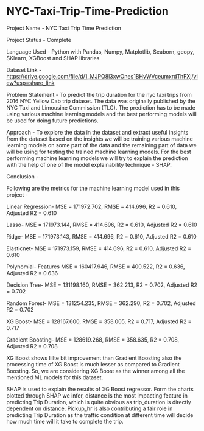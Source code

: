 # NYC-Taxi-Trip-Time-Prediction
Project Name - NYC Taxi Trip Time Prediction

Project Status - Complete

Language Used - Python with Pandas, Numpy, Matplotlib, Seaborn, geopy, SKlearn, XGBoost and SHAP libraries

Dataset Link - https://drive.google.com/file/d/1_MJPQ8l3xwOnes1BHvWVceumxrdThFXj/view?usp=share_link

Problem Statement - To predict the trip duration for the nyc taxi trips from 2016 NYC Yellow Cab trip dataset. The data was originally published by the NYC Taxi and Limousine Commission (TLC). The prediction has to be made using various machine learning models and the best performing models will be used for doing future predictions.

Approach - To explore the data in the dataset and extract useful insights from the dataset based on the insights we will be training various machine learning models on some part of the data and the remaining part of data we will be using for testing the trained machine learning models. For the best performing machine learning models we will try to explain the prediction with the help of one of the model explainability technique - SHAP.

Conclusion -

Following are the metrics for the machine learning model used in this project -

Linear Regression- MSE = 171972.702, RMSE = 414.696, R2 = 0.610, Adjusted R2 = 0.610

Lasso- MSE = 171973.144, RMSE = 414.696, R2 = 0.610, Adjusted R2 = 0.610

Ridge- MSE = 171973.143, RMSE = 414.696, R2 = 0.610, Adjusted R2 = 0.610

Elasticnet- MSE = 171973.159, RMSE = 414.696, R2 = 0.610, Adjusted R2 = 0.610

Polynomial- Features MSE = 160417.946, RMSE = 400.522, R2 = 0.636, Adjusted R2 = 0.636

Decision Tree- MSE = 131198.160, RMSE = 362.213, R2 = 0.702, Adjusted R2 = 0.702

Random Forest- MSE = 131254.235, RMSE = 362.290, R2 = 0.702, Adjusted R2 = 0.702

XG Boost- MSE = 128167.600, RMSE = 358.005, R2 = 0.717, Adjusted R2 = 0.717

Gradient Boosting- MSE = 128619.268, RMSE = 358.635, R2 = 0.708, Adjusted R2 = 0.708

XG Boost shows lillte bit improvement than Gradient Boosting also the processing time of XG Boost is much lesser as compared to Gradient Boosting. So, we are considering XG Boost as the winner among all the mentioned ML models for this dataset.

SHAP is used to explain the results of XG Boost regressor. Form the charts plotted through SHAP we infer, distance is the most impacting feature in predicting Trip Duration, which is quite obvious as trip_duration is directly dependent on distance. Pickup_hr is also contributing a fair role in predicting Trip Duration as the traffic condition at different time will decide how much time will it take to complete the trip.
